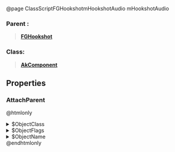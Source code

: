 @page ClassScriptFGHookshotmHookshotAudio mHookshotAudio
### Parent :
<b><a href="_class_script_f_g_hookshot.html"><blockquote>FGHookshot</blockquote></a></b>
### Class:
<b><a href="_class_script_ak_component.html"><blockquote>AkComponent</blockquote></a></b>
## Properties
### AttachParent
@htmlonly
<details>
 <summary>$ObjectClass</summary>
<b><a href="_class_script_scene_component.html"><blockquote>SceneComponent</blockquote></a></b>
</details>
<details>
 <summary>$ObjectFlags</summary>
<blockquote>262177</blockquote>
</details>
<details>
 <summary>$ObjectName</summary>
<blockquote>Scene</blockquote>
</details>
@endhtmlonly

